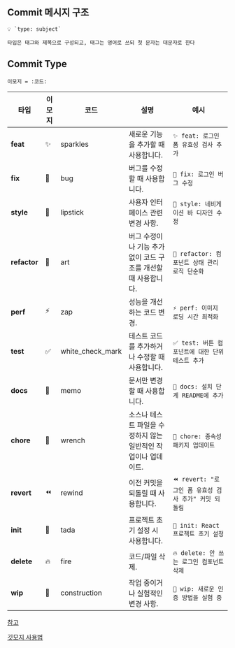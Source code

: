 ## Commit 메시지 구조

```
💡 `type: subject`

타입은 태그와 제목으로 구성되고, 태그는 영어로 쓰되 첫 문자는 대문자로 한다
```

## Commit Type

```
이모지 = :코드:
```

| 타입         | 이모지 | 코드             | 설명                                                           | 예시                                                  |
| ------------ | ------ | ---------------- | -------------------------------------------------------------- | ----------------------------------------------------- |
| **feat**     | ✨     | sparkles         | 새로운 기능을 추가할 때 사용합니다.                            | `✨ feat: 로그인 폼 유효성 검사 추가`                 |
| **fix**      | 🐛     | bug              | 버그를 수정할 때 사용합니다.                                   | `🐛 fix: 로그인 버그 수정`                            |
| **style**    | 💄     | lipstick         | 사용자 인터페이스 관련 변경 사항.                              | `💄 style: 네비게이션 바 디자인 수정`                 |
| **refactor** | 🎨     | art              | 버그 수정이나 기능 추가 없이 코드 구조를 개선할 때 사용합니다. | `🎨 refactor: 컴포넌트 상태 관리 로직 단순화`         |
| **perf**     | ⚡     | zap              | 성능을 개선하는 코드 변경.                                     | `⚡️ perf: 이미지 로딩 시간 최적화`                   |
| **test**     | ✅     | white_check_mark | 테스트 코드를 추가하거나 수정할 때 사용합니다.                 | `✅ test: 버튼 컴포넌트에 대한 단위 테스트 추가`      |
| **docs**     | 📝     | memo             | 문서만 변경할 때 사용합니다.                                   | `📝 docs: 설치 단계 README에 추가`                    |
| **chore**    | 🔧     | wrench           | 소스나 테스트 파일을 수정하지 않는 일반적인 작업이나 업데이트. | `🔧 chore: 종속성 패키지 업데이트`                    |
| **revert**   | ⏪     | rewind           | 이전 커밋을 되돌릴 때 사용합니다.                              | `⏪ revert: "로그인 폼 유효성 검사 추가" 커밋 되돌림` |
| **init**     | 🎉     | tada             | 프로젝트 초기 설정 시 사용합니다.                              | `🎉 init: React 프로젝트 초기 설정`                   |
| **delete**   | 🔥     | fire             | 코드/파일 삭제.                                                | `🔥 delete: 안 쓰는 로그인 컴포넌트 삭제`             |
| **wip**      | 🚧     | construction     | 작업 중이거나 실험적인 변경 사항.                              | `🚧 wip: 새로운 인증 방법을 실험 중`                  |

[참고](https://velog.io/@shin6403/Git-git-%EC%BB%A4%EB%B0%8B-%EC%BB%A8%EB%B2%A4%EC%85%98-%EC%84%A4%EC%A0%95%ED%95%98%EA%B8%B0)

[깃모지 사용법](https://treasurebear.tistory.com/70)
